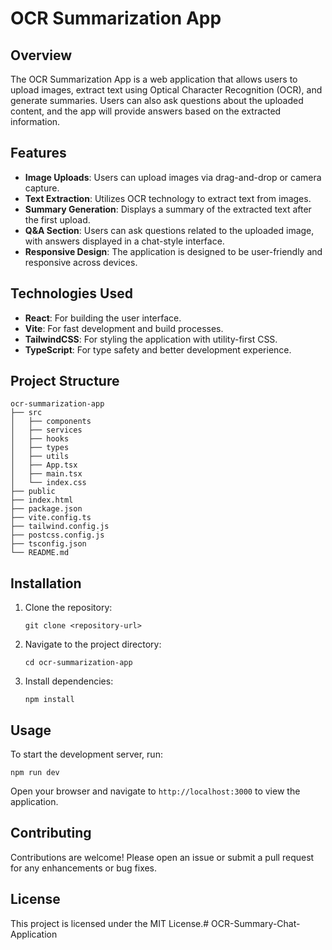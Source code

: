 # OCR Summarization App

## Overview
The OCR Summarization App is a web application that allows users to upload images, extract text using Optical Character Recognition (OCR), and generate summaries. Users can also ask questions about the uploaded content, and the app will provide answers based on the extracted information.

## Features
- **Image Uploads**: Users can upload images via drag-and-drop or camera capture.
- **Text Extraction**: Utilizes OCR technology to extract text from images.
- **Summary Generation**: Displays a summary of the extracted text after the first upload.
- **Q&A Section**: Users can ask questions related to the uploaded image, with answers displayed in a chat-style interface.
- **Responsive Design**: The application is designed to be user-friendly and responsive across devices.

## Technologies Used
- **React**: For building the user interface.
- **Vite**: For fast development and build processes.
- **TailwindCSS**: For styling the application with utility-first CSS.
- **TypeScript**: For type safety and better development experience.

## Project Structure
```
ocr-summarization-app
├── src
│   ├── components
│   ├── services
│   ├── hooks
│   ├── types
│   ├── utils
│   ├── App.tsx
│   ├── main.tsx
│   └── index.css
├── public
├── index.html
├── package.json
├── vite.config.ts
├── tailwind.config.js
├── postcss.config.js
├── tsconfig.json
└── README.md
```

## Installation
1. Clone the repository:
   ```
   git clone <repository-url>
   ```
2. Navigate to the project directory:
   ```
   cd ocr-summarization-app
   ```
3. Install dependencies:
   ```
   npm install
   ```

## Usage
To start the development server, run:
```
npm run dev
```
Open your browser and navigate to `http://localhost:3000` to view the application.

## Contributing
Contributions are welcome! Please open an issue or submit a pull request for any enhancements or bug fixes.

## License
This project is licensed under the MIT License.# OCR-Summary-Chat-Application
